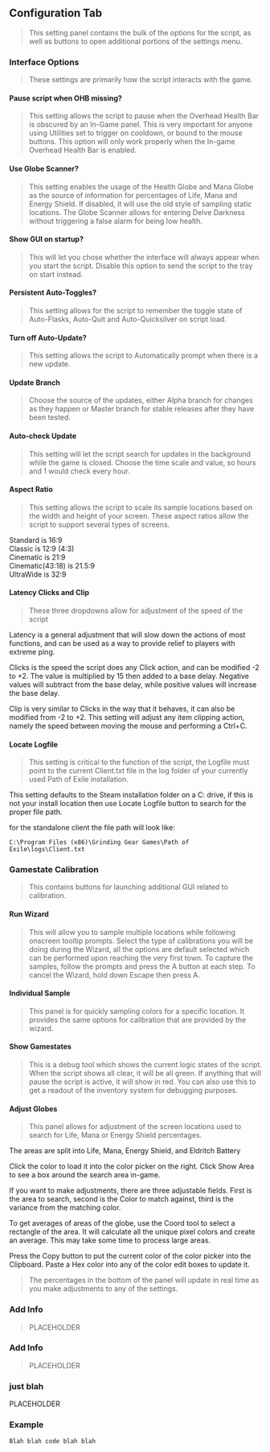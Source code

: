 ## Configuration Tab

> This setting panel contains the bulk of the options for the script, as well as buttons to open additional portions of the settings menu.

### Interface Options
> These settings are primarily how the script interacts with the game. 

#### Pause script when OHB missing?
> This setting allows the script to pause when the Overhead Health Bar is obscured by an In-Game panel. This is very important for anyone using Utilities set to trigger on cooldown, or bound to the mouse buttons. This option will only work properly when the In-game Overhead Health Bar is enabled.

#### Use Globe Scanner?
> This setting enables the usage of the Health Globe and Mana Globe as the source of information for percentages of Life, Mana and Energy Shield. If disabled, it will use the old style of sampling static locations. The Globe Scanner allows for entering Delve Darkness without triggering a false alarm for being low health.

#### Show GUI on startup?
> This will let you chose whether the interface will always appear when you start the script. Disable this option to send the script to the tray on start instead.

#### Persistent Auto-Toggles?
> This setting allows for the script to remember the toggle state of Auto-Flasks, Auto-Quit and Auto-Quicksilver on script load.

#### Turn off Auto-Update?
> This setting allows the script to Automatically prompt when there is a new update.

#### Update Branch
> Choose the source of the updates, either Alpha branch for changes as they happen or Master branch for stable releases after they have been tested.

#### Auto-check Update
> This setting will let the script search for updates in the background while the game is closed. Choose the time scale and value, so hours and 1 would check every hour. 

#### Aspect Ratio
> This setting allows the script to scale its sample locations based on the width and height of your screen. These aspect ratios allow the script to support several types of screens.

Standard is 16:9  
Classic is 12:9 (4:3)  
Cinematic is 21:9  
Cinematic(43:18) is 21.5:9  
UltraWide is 32:9  

#### Latency Clicks and Clip
> These three dropdowns allow for adjustment of the speed of the script

Latency is a general adjustment that will slow down the actions of most functions, and can be used as a way to provide relief to players with extreme ping.

Clicks is the speed the script does any Click action, and can be modified -2 to +2. The value is multiplied by 15 then added to a base delay. Negative values will subtract from the base delay, while positive values will increase the base delay.

Clip is very similar to Clicks in the way that it behaves, it can also be modified from -2 to +2. This setting will adjust any item clipping action, namely the speed between moving the mouse and performing a Ctrl+C. 

#### Locate Logfile
> This setting is critical to the function of the script, the Logfile must point to the current Client.txt file in the log folder of your currently used Path of Exile installation.

This setting defaults to the Steam installation folder on a C: drive, if this is not your install location then use Locate Logfile button to search for the proper file path.

for the standalone client the file path will look like:

```
C:\Program Files (x86)\Grinding Gear Games\Path of Exile\logs\Client.txt
```

### Gamestate Calibration
> This contains buttons for launching additional GUI related to calibration.

#### Run Wizard
> This will allow you to sample multiple locations while following onscreen tooltip prompts. Select the type of calibrations you will be doing during the Wizard, all the options are default selected which can be performed upon reaching the very first town. To capture the samples, follow the prompts and press the A button at each step. To cancel the Wizard, hold down Escape then press A.

#### Individual Sample
> This panel is for quickly sampling colors for a specific location. It provides the same options for calibration that are provided by the wizard.

#### Show Gamestates
> This is a debug tool which shows the current logic states of the script. When the script shows all clear, it will be all green. If anything that will pause the script is active, it will show in red. You can also use this to get a readout of the inventory system for debugging purposes.

#### Adjust Globes
> This panel allows for adjustment of the screen locations used to search for Life, Mana or Energy Shield percentages.

The areas are split into Life, Mana, Energy Shield, and Eldritch Battery

Click the color to load it into the color picker on the right. Click Show Area to see a box around the search area in-game.

If you want to make adjustments, there are three adjustable fields. First is the area to search, second is the Color to match against, third is the variance from the matching color.

To get averages of areas of the globe, use the Coord tool to select a rectangle of the area. It will calculate all the unique pixel colors and create an average. This may take some time to process large areas.

Press the Copy button to put the current color of the color picker into the Clipboard. Paste a Hex color into any of the color edit boxes to update it.

> The percentages in the bottom of the panel will update in real time as you make adjustments to any of the settings.

### Add Info
> PLACEHOLDER

### Add Info
> PLACEHOLDER

### just blah

PLACEHOLDER

### Example

```autohotkey
Blah blah code blah blah
```